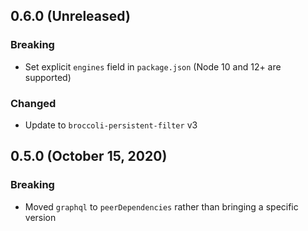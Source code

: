 ## 0.6.0 (Unreleased)
### Breaking
 - Set explicit `engines` field in `package.json` (Node 10 and 12+ are supported)

### Changed
 - Update to `broccoli-persistent-filter` v3

## 0.5.0 (October 15, 2020)
### Breaking
 - Moved `graphql` to `peerDependencies` rather than bringing a specific version
